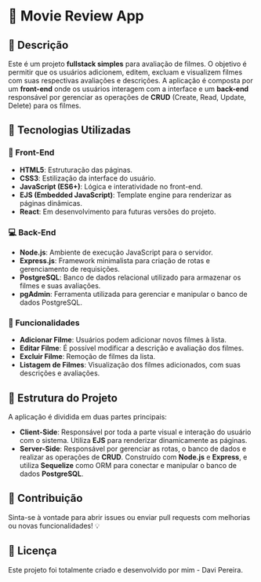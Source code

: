 # 🎥 Movie Review App

## 📝 Descrição

Este é um projeto **fullstack simples** para avaliação de filmes. O objetivo é permitir que os usuários adicionem, editem, excluam e visualizem filmes com suas respectivas avaliações e descrições. A aplicação é composta por um **front-end** onde os usuários interagem com a interface e um **back-end** responsável por gerenciar as operações de **CRUD** (Create, Read, Update, Delete) para os filmes.

## 🚀 Tecnologias Utilizadas

### 🔮 Front-End
- **HTML5**: Estruturação das páginas.
- **CSS3**: Estilização da interface do usuário.
- **JavaScript (ES6+)**: Lógica e interatividade no front-end.
- **EJS (Embedded JavaScript)**: Template engine para renderizar as páginas dinâmicas.
- **React**: Em desenvolvimento para futuras versões do projeto.

### 💻 Back-End
- **Node.js**: Ambiente de execução JavaScript para o servidor.
- **Express.js**: Framework minimalista para criação de rotas e gerenciamento de requisições.
- **PostgreSQL**: Banco de dados relacional utilizado para armazenar os filmes e suas avaliações.
- **pgAdmin**: Ferramenta utilizada para gerenciar e manipular o banco de dados PostgreSQL.

### 🎯 Funcionalidades
- **Adicionar Filme**: Usuários podem adicionar novos filmes à lista.
- **Editar Filme**: É possível modificar a descrição e avaliação dos filmes.
- **Excluir Filme**: Remoção de filmes da lista.
- **Listagem de Filmes**: Visualização dos filmes adicionados, com suas descrições e avaliações.
  
## 📁 Estrutura do Projeto

A aplicação é dividida em duas partes principais:

- **Client-Side**: Responsável por toda a parte visual e interação do usuário com o sistema. Utiliza **EJS** para renderizar dinamicamente as páginas.
- **Server-Side**: Responsável por gerenciar as rotas, o banco de dados e realizar as operações de **CRUD**. Construído com **Node.js** e **Express**, e utiliza **Sequelize** como ORM para conectar e manipular o banco de dados **PostgreSQL**.

## 🤝 Contribuição
Sinta-se à vontade para abrir issues ou enviar pull requests com melhorias ou novas funcionalidades! 💡

## 📄 Licença
Este projeto foi totalmente criado e desenvolvido por mim - Davi Pereira.
